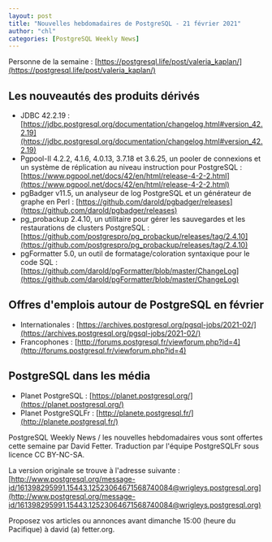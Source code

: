 ```yaml
---
layout: post
title: "Nouvelles hebdomadaires de PostgreSQL - 21 février 2021"
author: "chl"
categories: [PostgreSQL Weekly News]
---
```


Personne de la semaine : [https://postgresql.life/post/valeria_kaplan/](https://postgresql.life/post/valeria_kaplan/)

## Les nouveautés des produits dérivés

- JDBC 42.2.19 :
  [https://jdbc.postgresql.org/documentation/changelog.html#version_42.2.19](https://jdbc.postgresql.org/documentation/changelog.html#version_42.2.19)
- Pgpool-II 4.2.2, 4.1.6, 4.0.13, 3.7.18 et 3.6.25, un pooler de connexions et un système de réplication au niveau instruction pour PostgreSQL :
  [https://www.pgpool.net/docs/42/en/html/release-4-2-2.html](https://www.pgpool.net/docs/42/en/html/release-4-2-2.html)
- pgBadger v11.5, un analyseur de log PostgreSQL et un générateur de graphe en Perl :
  [https://github.com/darold/pgbadger/releases](https://github.com/darold/pgbadger/releases)
- pg_probackup 2.4.10, un utilitaire pour gérer les sauvegardes et les restaurations
  de clusters PostgreSQL :
  [https://github.com/postgrespro/pg_probackup/releases/tag/2.4.10](https://github.com/postgrespro/pg_probackup/releases/tag/2.4.10)
- pgFormatter 5.0, un outil de formatage/coloration syntaxique pour le code SQL :
  [https://github.com/darold/pgFormatter/blob/master/ChangeLog](https://github.com/darold/pgFormatter/blob/master/ChangeLog)

<!--more-->

## Offres d'emplois autour de PostgreSQL en février

- Internationales : [https://archives.postgresql.org/pgsql-jobs/2021-02/](https://archives.postgresql.org/pgsql-jobs/2021-02/)
- Francophones : [http://forums.postgresql.fr/viewforum.php?id=4](http://forums.postgresql.fr/viewforum.php?id=4)

## PostgreSQL dans les média

- Planet PostgreSQL : [https://planet.postgresql.org/](https://planet.postgresql.org/)
- Planet PostgreSQLFr : [http://planete.postgresql.fr/](http://planete.postgresql.fr/)

PostgreSQL Weekly News / les nouvelles hebdomadaires vous sont offertes cette semaine par David Fetter. Traduction par l'équipe PostgreSQLFr sous licence CC BY-NC-SA.


La version originale se trouve à l'adresse suivante :
[http://www.postgresql.org/message-id/161398295991.15443.12523064671568740084@wrigleys.postgresql.org](http://www.postgresql.org/message-id/161398295991.15443.12523064671568740084@wrigleys.postgresql.org)

Proposez vos articles ou annonces avant dimanche 15:00 (heure du Pacifique) à david (a) fetter.org.

